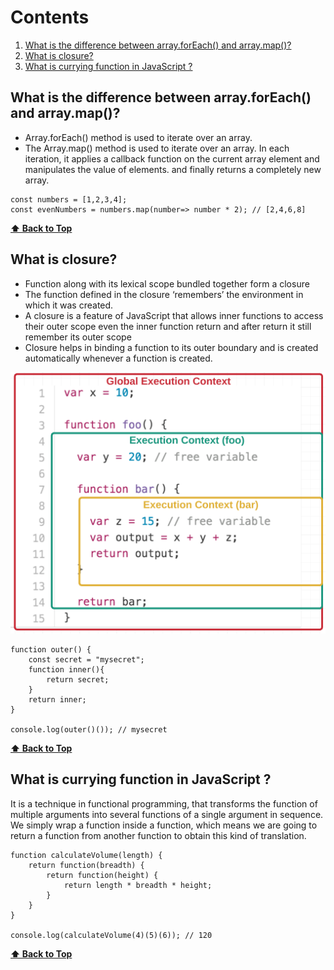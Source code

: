 # Contents
1. [What is the difference between array.forEach() and array.map()?](#what-is-the-difference-between-arrayforeach-and-arraymap)
2. [What is closure?](#what-is-closure)
3. [What is currying function in JavaScript ?](#what-is-currying-function-in-javascript)

## What is the difference between array.forEach() and array.map()?

* Array.forEach() method is used to iterate over an array.
* The Array.map() method is used to iterate over an array. In each iteration, it applies a callback function on the current array element and manipulates the value of elements. and finally returns a completely new array.
```
const numbers = [1,2,3,4];
const evenNumbers = numbers.map(number=> number * 2); // [2,4,6,8]
```

**[⬆️ Back to Top](#contents)**

## What is closure?
* Function along with its lexical scope bundled together form a closure
* The function defined in the closure ‘remembers’ the environment in which it was created.
* A closure is a feature of JavaScript that allows inner functions to access their outer scope even the inner function return and after return it still remember its outer scope
* Closure helps in binding a function to its outer boundary and is created automatically whenever a function is created.

![](./images/closure.png)

```
function outer() {
    const secret = "mysecret";
    function inner(){
        return secret;
    }
    return inner;
}

console.log(outer()()); // mysecret
```

**[⬆️ Back to Top](#contents)**

## What is currying function in JavaScript ?
It is a technique in functional programming, that transforms the function of multiple arguments into several functions of a single argument in sequence. We simply wrap a function inside a function, which means we are going to return a function from another function to obtain this kind of translation.

```
function calculateVolume(length) {
    return function(breadth) {
        return function(height) {
            return length * breadth * height;
        }
    }
}

console.log(calculateVolume(4)(5)(6)); // 120
```

**[⬆️ Back to Top](#contents)**

